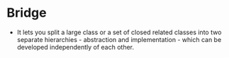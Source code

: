 # Bridge

- It lets you split a large class or a set of closed related classes into two separate hierarchies - abstraction and implementation - which can be developed independently of each other.
